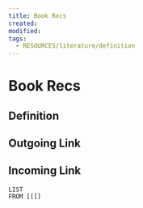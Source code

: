 ```yaml
---
title: Book Recs
created: 
modified: 
tags:
  - RESOURCES/literature/definition
---
```

# Book Recs
## Definition

## Outgoing Link

## Incoming Link
```dataview
LIST
FROM [[]]
```